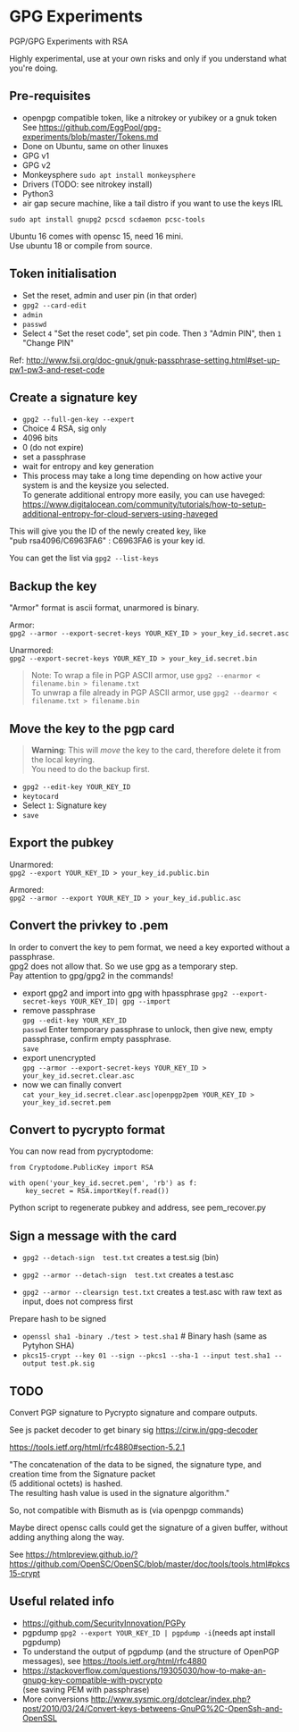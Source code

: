 # GPG Experiments

PGP/GPG Experiments with RSA

Highly experimental, use at your own risks and only if you understand what you're doing.

## Pre-requisites

- openpgp compatible token, like a nitrokey or yubikey or a gnuk token  
  See https://github.com/EggPool/gpg-experiments/blob/master/Tokens.md
- Done on Ubuntu, same on other linuxes
- GPG v1
- GPG v2
- Monkeysphere `sudo apt install monkeysphere`
- Drivers (TODO: see nitrokey install)
- Python3
- air gap secure machine, like a tail distro if you want to use the keys IRL

`sudo apt install gnupg2 pcscd scdaemon pcsc-tools`

Ubuntu 16 comes with opensc 15, need 16 mini.  
Use ubuntu 18 or compile from source.

## Token initialisation

- Set the reset, admin and user pin (in that order)
- `gpg2 --card-edit`
- `admin`
- `passwd`
- Select `4` "Set the reset code", set pin code. Then `3` "Admin PIN", then `1` "Change PIN"

Ref: http://www.fsij.org/doc-gnuk/gnuk-passphrase-setting.html#set-up-pw1-pw3-and-reset-code

## Create a signature key

- `gpg2 --full-gen-key --expert`
- Choice 4 RSA, sig only
- 4096 bits
- 0 (do not expire)
- set a passphrase
- wait for entropy and key generation
- This process may take a long time depending on how active your system is and the keysize you selected.  
 To generate additional entropy more easily, you can use haveged: https://www.digitalocean.com/community/tutorials/how-to-setup-additional-entropy-for-cloud-servers-using-haveged

This will give you the ID of the newly created key, like  
"pub rsa4096/C6963FA6" : C6963FA6 is your key id.

You can get the list via `gpg2 --list-keys`

## Backup the key

"Armor" format is ascii format, unarmored is binary.

Armor:  
`gpg2 --armor --export-secret-keys YOUR_KEY_ID > your_key_id.secret.asc`

Unarmored:  
`gpg2 --export-secret-keys YOUR_KEY_ID > your_key_id.secret.bin`

> Note: To wrap a file in PGP ASCII armor, use `gpg2 --enarmor < filename.bin > filename.txt`  
To unwrap a file already in PGP ASCII armor, use `gpg2 --dearmor < filename.txt > filename.bin`

## Move the key to the pgp card

> **Warning**: This will *move* the key to the card, therefore delete it from the local keyring.  
You need to do the backup first.

- `gpg2 --edit-key YOUR_KEY_ID`
- `keytocard`
- Select `1`: Signature key
- `save`

## Export the pubkey

Unarmored:  
`gpg2 --export YOUR_KEY_ID > your_key_id.public.bin`

Armored:  
`gpg2 --armor --export YOUR_KEY_ID > your_key_id.public.asc`

## Convert the privkey to .pem

In order to convert the key to pem format, we need a key exported without a passphrase.  
gpg2 does not allow that. So we use gpg as a temporary step.  
Pay attention to gpg/gpg2 in the commands!

- export gpg2 and import into gpg with hpassphrase 
  `gpg2 --export-secret-keys YOUR_KEY_ID| gpg --import`
- remove passphrase  
  `gpg --edit-key YOUR_KEY_ID`  
  `passwd` Enter temporary passphrase to unlock, then give new, empty passphrase, confirm empty passphrase.  
  `save`
- export unencrypted  
   `gpg --armor --export-secret-keys YOUR_KEY_ID > your_key_id.secret.clear.asc`
- now we can finally convert  
  `cat your_key_id.secret.clear.asc|openpgp2pem YOUR_KEY_ID > your_key_id.secret.pem`

## Convert to pycrypto format

You can now read from pycryptodome:

```
from Cryptodome.PublicKey import RSA

with open('your_key_id.secret.pem', 'rb') as f:
    key_secret = RSA.importKey(f.read())
```

Python script to regenerate pubkey and address, see pem_recover.py

## Sign a message with the card

- `gpg2 --detach-sign  test.txt` creates a test.sig (bin)
- `gpg2 --armor --detach-sign  test.txt` creates a test.asc

- `gpg2 --armor --clearsign test.txt` creates a test.asc with raw text as input, does not compress first


Prepare hash to be signed

- `openssl sha1 -binary ./test > test.sha1`  # Binary hash (same as Pytyhon SHA)
- `pkcs15-crypt --key 01 --sign --pkcs1 --sha-1 --input test.sha1 --output test.pk.sig`

## TODO

Convert PGP signature to Pycrypto signature and compare outputs.

See js packet decoder to get binary sig
https://cirw.in/gpg-decoder

https://tools.ietf.org/html/rfc4880#section-5.2.1

"The concatenation of the data to be signed, the signature type, and creation time from the Signature packet  
(5 additional octets) is hashed.  
The resulting hash value is used in the signature algorithm."

So, not compatible with Bismuth as is (via openpgp commands)

Maybe direct opensc calls could get the signature of a given buffer, without adding anything along the way.

See https://htmlpreview.github.io/?https://github.com/OpenSC/OpenSC/blob/master/doc/tools/tools.html#pkcs15-crypt

## Useful related info

* https://github.com/SecurityInnovation/PGPy  
* pgpdump `gpg2 --export YOUR_KEY_ID | pgpdump -i`(needs apt install pgpdump)  
* To understand the output of pgpdump (and the structure of OpenPGP messages), see https://tools.ietf.org/html/rfc4880
* https://stackoverflow.com/questions/19305030/how-to-make-an-gnupg-key-compatible-with-pycrypto  
  (see saving PEM with passphrase)
* More conversions http://www.sysmic.org/dotclear/index.php?post/2010/03/24/Convert-keys-betweens-GnuPG%2C-OpenSsh-and-OpenSSL

